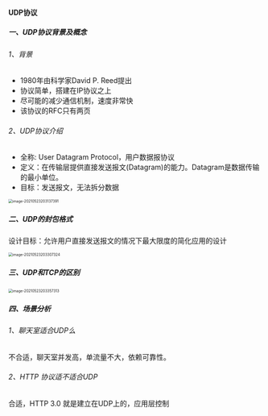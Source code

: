 #### UDP协议

##### 一、UDP协议背景及概念

###### 1、背景

- 1980年由科学家David P. Reed提出
- 协议简单，搭建在IP协议之上
- 尽可能的减少通信机制，速度非常快
- 该协议的RFC只有两页

###### 2、UDP协议介绍

- 全称:  User Datagram Protocol，用户数据报协议
- 定义：在传输层提供直接发送报文(Datagram)的能力。Datagram是数据传输的最小单位。
- 目标：发送报文，无法拆分数据

<img src="https://liuyang-picbed.oss-cn-shanghai.aliyuncs.com/img/image-20210523203137391.png" alt="image-20210523203137391" style="zoom:50%;" />

##### 二、UDP的封包格式

设计目标：允许用户直接发送报文的情况下最大限度的简化应用的设计

<img src="https://liuyang-picbed.oss-cn-shanghai.aliyuncs.com/img/image-20210523203307324.png" alt="image-20210523203307324" style="zoom:50%;" />

##### 三、UDP和TCP的区别

<img src="https://liuyang-picbed.oss-cn-shanghai.aliyuncs.com/img/image-20210523203357313.png" alt="image-20210523203357313" style="zoom:50%;" />

##### 四、场景分析

###### 1、聊天室适合UDP么

不合适，聊天室并发高，单流量不大，依赖可靠性。

###### 2、HTTP 协议适不适合UDP

合适，HTTP 3.0 就是建立在UDP上的，应用层控制

